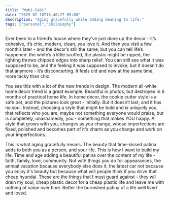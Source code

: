```yaml
---
title: "Wabi-Sabi"
date: "2025-02-10T13:46:27-05:00"
description: "Aging gracefully while adding meaning to life."
tags: ["personal","philosophy"]
---
```


Ever been to a friend’s house where they’ve just done up the decor - it’s cohesive, it’s chic, modern, clean, you love it. And then you visit a few month’s later - and the decor’s still the same, but you can tell life’s happened. the white’s a little scuffed, the plastic might be ripped, the lighting throws chipped edges into sharp relief.  You can still see what it was supposed to be, and the feeling it was supposed to invoke, but it doesn’t do that anymore - it’s disconcerting. It feels old and new at the same time, more tacky than chic. 

You see this with a lot of the new trends in design. The modern all-white home decor trend is a great example. Beautiful in photos, but destroyed in 6 months of practical home life. In home decor, the cookie cutter style is a safe bet, and the pictures look great - initially. But it doesn’t last, and it has no soul. Instead, choosing a style that might be bold and is uniquely you, that reflects who you are, maybe not something everyone would praise, but is completely, unashamedly, you - something that makes YOU happy. A style that grows with you, changes as you change, whose imperfections are fixed, polished and becomes part of it's charm as you change and work on your imperfections.

This is what aging gracefully means. The beauty that time-kissed patina adds to both you as a person, and your life. This is how I want to build my life. Time and age adding a beautiful patina over the content of my life - faith, family, love, community. Not with things you do for appearances, the annual vacation because everybody else does it, the latest car not because you enjoy it's beauty but because what will people think if you drive that cheap hyundai. These are the things that I must guard against - they will drain my soul, cheap plastic decor for a cheap plastic life and leave me with nothing of value over time. Better the burnished patina of a life well lived and loved.
